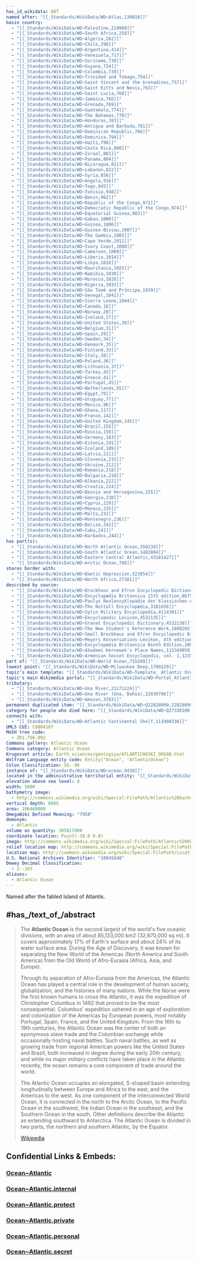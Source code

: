 ```yaml
---
has_id_wikidata: Q97
named after: "[[_Standards/WikiData/WD~Atlas,130818]]"
basin country:
  - "[[_Standards/WikiData/WD~Palestine,219060]]"
  - "[[_Standards/WikiData/WD~South Africa,258]]"
  - "[[_Standards/WikiData/WD~Algeria,262]]"
  - "[[_Standards/WikiData/WD~Chile,298]]"
  - "[[_Standards/WikiData/WD~Argentina,414]]"
  - "[[_Standards/WikiData/WD~Venezuela,717]]"
  - "[[_Standards/WikiData/WD~Suriname,730]]"
  - "[[_Standards/WikiData/WD~Guyana,734]]"
  - "[[_Standards/WikiData/WD~Colombia,739]]"
  - "[[_Standards/WikiData/WD~Trinidad and Tobago,754]]"
  - "[[_Standards/WikiData/WD~Saint Vincent and the Grenadines,757]]"
  - "[[_Standards/WikiData/WD~Saint Kitts and Nevis,763]]"
  - "[[_Standards/WikiData/WD~Saint Lucia,760]]"
  - "[[_Standards/WikiData/WD~Jamaica,766]]"
  - "[[_Standards/WikiData/WD~Grenada,769]]"
  - "[[_Standards/WikiData/WD~Guatemala,774]]"
  - "[[_Standards/WikiData/WD~The Bahamas,778]]"
  - "[[_Standards/WikiData/WD~Honduras,783]]"
  - "[[_Standards/WikiData/WD~Antigua and Barbuda,781]]"
  - "[[_Standards/WikiData/WD~Dominican Republic,786]]"
  - "[[_Standards/WikiData/WD~Dominica,784]]"
  - "[[_Standards/WikiData/WD~Haiti,790]]"
  - "[[_Standards/WikiData/WD~Costa Rica,800]]"
  - "[[_Standards/WikiData/WD~Israel,801]]"
  - "[[_Standards/WikiData/WD~Panama,804]]"
  - "[[_Standards/WikiData/WD~Nicaragua,811]]"
  - "[[_Standards/WikiData/WD~Lebanon,822]]"
  - "[[_Standards/WikiData/WD~Syria,858]]"
  - "[[_Standards/WikiData/WD~Angola,916]]"
  - "[[_Standards/WikiData/WD~Togo,945]]"
  - "[[_Standards/WikiData/WD~Tunisia,948]]"
  - "[[_Standards/WikiData/WD~Benin,962]]"
  - "[[_Standards/WikiData/WD~Republic of the Congo,971]]"
  - "[[_Standards/WikiData/WD~Democratic Republic of the Congo,974]]"
  - "[[_Standards/WikiData/WD~Equatorial Guinea,983]]"
  - "[[_Standards/WikiData/WD~Gabon,1000]]"
  - "[[_Standards/WikiData/WD~Guinea,1006]]"
  - "[[_Standards/WikiData/WD~Guinea-Bissau,1007]]"
  - "[[_Standards/WikiData/WD~The Gambia,1005]]"
  - "[[_Standards/WikiData/WD~Cape Verde,1011]]"
  - "[[_Standards/WikiData/WD~Ivory Coast,1008]]"
  - "[[_Standards/WikiData/WD~Cameroon,1009]]"
  - "[[_Standards/WikiData/WD~Liberia,1014]]"
  - "[[_Standards/WikiData/WD~Libya,1016]]"
  - "[[_Standards/WikiData/WD~Mauritania,1025]]"
  - "[[_Standards/WikiData/WD~Namibia,1030]]"
  - "[[_Standards/WikiData/WD~Morocco,1028]]"
  - "[[_Standards/WikiData/WD~Nigeria,1033]]"
  - "[[_Standards/WikiData/WD~São Tomé and Príncipe,1039]]"
  - "[[_Standards/WikiData/WD~Senegal,1041]]"
  - "[[_Standards/WikiData/WD~Sierra Leone,1044]]"
  - "[[_Standards/WikiData/WD~Canada,16]]"
  - "[[_Standards/WikiData/WD~Norway,20]]"
  - "[[_Standards/WikiData/WD~Ireland,27]]"
  - "[[_Standards/WikiData/WD~United States,30]]"
  - "[[_Standards/WikiData/WD~Belgium,31]]"
  - "[[_Standards/WikiData/WD~Spain,29]]"
  - "[[_Standards/WikiData/WD~Sweden,34]]"
  - "[[_Standards/WikiData/WD~Denmark,35]]"
  - "[[_Standards/WikiData/WD~Finland,33]]"
  - "[[_Standards/WikiData/WD~Italy,38]]"
  - "[[_Standards/WikiData/WD~Poland,36]]"
  - "[[_Standards/WikiData/WD~Lithuania,37]]"
  - "[[_Standards/WikiData/WD~Turkey,43]]"
  - "[[_Standards/WikiData/WD~Greece,41]]"
  - "[[_Standards/WikiData/WD~Portugal,45]]"
  - "[[_Standards/WikiData/WD~Netherlands,55]]"
  - "[[_Standards/WikiData/WD~Egypt,79]]"
  - "[[_Standards/WikiData/WD~Uruguay,77]]"
  - "[[_Standards/WikiData/WD~Mexico,96]]"
  - "[[_Standards/WikiData/WD~Ghana,117]]"
  - "[[_Standards/WikiData/WD~France,142]]"
  - "[[_Standards/WikiData/WD~United Kingdom,145]]"
  - "[[_Standards/WikiData/WD~Brazil,155]]"
  - "[[_Standards/WikiData/WD~Russia,159]]"
  - "[[_Standards/WikiData/WD~Germany,183]]"
  - "[[_Standards/WikiData/WD~Estonia,191]]"
  - "[[_Standards/WikiData/WD~Iceland,189]]"
  - "[[_Standards/WikiData/WD~Latvia,211]]"
  - "[[_Standards/WikiData/WD~Slovenia,215]]"
  - "[[_Standards/WikiData/WD~Ukraine,212]]"
  - "[[_Standards/WikiData/WD~Romania,218]]"
  - "[[_Standards/WikiData/WD~Bulgaria,219]]"
  - "[[_Standards/WikiData/WD~Albania,222]]"
  - "[[_Standards/WikiData/WD~Croatia,224]]"
  - "[[_Standards/WikiData/WD~Bosnia and Herzegovina,225]]"
  - "[[_Standards/WikiData/WD~Georgia,230]]"
  - "[[_Standards/WikiData/WD~Cyprus,229]]"
  - "[[_Standards/WikiData/WD~Monaco,235]]"
  - "[[_Standards/WikiData/WD~Malta,233]]"
  - "[[_Standards/WikiData/WD~Montenegro,236]]"
  - "[[_Standards/WikiData/WD~Belize,242]]"
  - "[[_Standards/WikiData/WD~Cuba,241]]"
  - "[[_Standards/WikiData/WD~Barbados,244]]"
has part(s):
  - "[[_Standards/WikiData/WD~North Atlantic Ocean,350134]]"
  - "[[_Standards/WikiData/WD~South Atlantic Ocean,1482804]]"
  - "[[_Standards/WikiData/WD~Eastern Central Atlantic,43181427]]"
  - "[[_Standards/WikiData/WD~Arctic Ocean,788]]"
shares border with:
  - "[[_Standards/WikiData/WD~Baetic Depression,523854]]"
  - "[[_Standards/WikiData/WD~North Africa,27381]]"
described by source:
  - "[[_Standards/WikiData/WD~Brockhaus and Efron Encyclopedic Dictionary,602358]]"
  - "[[_Standards/WikiData/WD~Encyclopædia Britannica 11th edition,867541]]"
  - "[[_Standards/WikiData/WD~Paulys Realenzyklopädie der klassischen Altertumswissenschaft,1138524]]"
  - "[[_Standards/WikiData/WD~The Nuttall Encyclopædia,3181656]]"
  - "[[_Standards/WikiData/WD~Sytin Military Encyclopedia,4114391]]"
  - "[[_Standards/WikiData/WD~Encyclopedic Lexicon,4532135]]"
  - "[[_Standards/WikiData/WD~Granat Encyclopedic Dictionary,4532138]]"
  - "[[_Standards/WikiData/WD~The New Student's Reference Work,16082057]]"
  - "[[_Standards/WikiData/WD~Small Brockhaus and Efron Encyclopedic Dictionary,19180675]]"
  - "[[_Standards/WikiData/WD~Meyers Konversations-Lexikon, 4th edition (1885–1890),19219752]]"
  - "[[_Standards/WikiData/WD~Encyclopædia Britannica Ninth Edition,20096917]]"
  - "[[_Standards/WikiData/WD~Akademi Kernewek's Place Names,115349858]]"
  - "[[_Standards/WikiData/WD~Armenian Soviet Encyclopedia, vol. 1,123560817]]"
part of: "[[_Standards/WikiData/WD~World Ocean,715269]]"
lowest point: "[[_Standards/WikiData/WD~Milwaukee Deep,1700129]]"
topic's main template: "[[_Standards/WikiData/WD~Template_ Atlantic Ocean,10505679]]"
topic's main Wikimedia portal: "[[_Standards/WikiData/WD~Portal_Atlantic Ocean,17324410]]"
tributary:
  - "[[_Standards/WikiData/WD~Una River,21171224]]"
  - "[[_Standards/WikiData/WD~Una River (Una, Bahia),22030706]]"
  - "[[_Standards/WikiData/WD~Amazon,3783]]"
permanent duplicated item: "[[_Standards/WikiData/WD~Q22828099,22828099]]"
category for people who died here: "[[_Standards/WikiData/WD~Q27336100,27336100]]"
connects with:
  - "[[_Standards/WikiData/WD~Atlantic Continental Shelf,111908338]]"
UMLS CUI: C0004167
MeSH tree code:
  - Z01.756.092
Commons gallery: Atlantic Ocean
Commons category: Atlantic Ocean
Krugosvet article: Earth_sciences/geologiya/ATLANTICHESKI_OKEAN.html
Wolfram Language entity code: Entity["Ocean", "AtlanticOcean"]
Colon Classification: SG--96
instance of: "[[_Standards/WikiData/WD~ocean,9430]]"
located in the administrative territorial entity: "[[_Standards/WikiData/WD~international waters,25855]]"
elevation above sea level: 0
width: 5000
bathymetry image:
  - http://commons.wikimedia.org/wiki/Special:FilePath/Atlantic%20bathymetry.jpg
vertical depth: 8605
area: 106460000
OmegaWiki Defined Meaning: "7950"
demonym:
  - Atlantic
volume as quantity: 305811900
coordinate location: Point(-30.0 0.0)
image: http://commons.wikimedia.org/wiki/Special:FilePath/Atlantic%20Ocean.png
relief location map: http://commons.wikimedia.org/wiki/Special:FilePath/Atlantic%20Ocean%20laea%20relief%20location%20map.jpg
location map: http://commons.wikimedia.org/wiki/Special:FilePath/LocationAtlanticOcean.png
U.S. National Archives Identifier: "10045848"
Dewey Decimal Classification:
  - 2--163
aliases:
  - Atlantic Ocean
---
```



Named after the fabled Island of Atlantis. 


## #has_/text_of_/abstract 

> The **Atlantic Ocean** is the second largest of the world's five oceanic divisions, with an area of about 85,133,000 km2 (32,870,000 sq mi). It covers approximately 17% of Earth's surface and about 24% of its water surface area. During the Age of Discovery, it was known for separating the New World of the Americas (North America and South America) from the Old World of Afro-Eurasia (Africa, Asia, and Europe).
>
> Through its separation of Afro-Eurasia from the Americas, the Atlantic Ocean has played a central role in the development of human society, globalization, and the histories of many nations. While the Norse were the first known humans to cross the Atlantic, it was the expedition of Christopher Columbus in 1492 that proved to be the most consequential. Columbus' expedition ushered in an age of exploration and colonization of the Americas by European powers, most notably Portugal, Spain, France, and the United Kingdom. From the 16th to 19th centuries, the Atlantic Ocean was the center of both an eponymous slave trade and the Columbian exchange while occasionally hosting naval battles. Such naval battles, as well as growing trade from regional American powers like the United States and Brazil, both increased in degree during the early 20th century, and while no major military conflicts have taken place in the Atlantic recently, the ocean remains a core component of trade around the world.
>
> The Atlantic Ocean occupies an elongated, S-shaped basin extending longitudinally between Europe and Africa to the east, and the Americas to the west. As one component of the interconnected World Ocean, it is connected in the north to the Arctic Ocean, to the Pacific Ocean in the southwest, the Indian Ocean in the southeast, and the Southern Ocean in the south. Other definitions describe the Atlantic as extending southward to Antarctica. The Atlantic Ocean is divided in two parts, the northern and southern Atlantic, by the Equator.
>
> [Wikipedia](https://en.wikipedia.org/wiki/Atlantic%20Ocean)

## Confidential Links & Embeds: 

### [Ocean~Atlantic](/_public/Earth/Ocean/Ocean~Atlantic.md) 

### [Ocean~Atlantic.internal](/_internal/Earth/Ocean/Ocean~Atlantic.internal.md) 

### [Ocean~Atlantic.protect](/_protect/Earth/Ocean/Ocean~Atlantic.protect.md) 

### [Ocean~Atlantic.private](/_private/Earth/Ocean/Ocean~Atlantic.private.md) 

### [Ocean~Atlantic.personal](/_personal/Earth/Ocean/Ocean~Atlantic.personal.md) 

### [Ocean~Atlantic.secret](/_secret/Earth/Ocean/Ocean~Atlantic.secret.md) 
